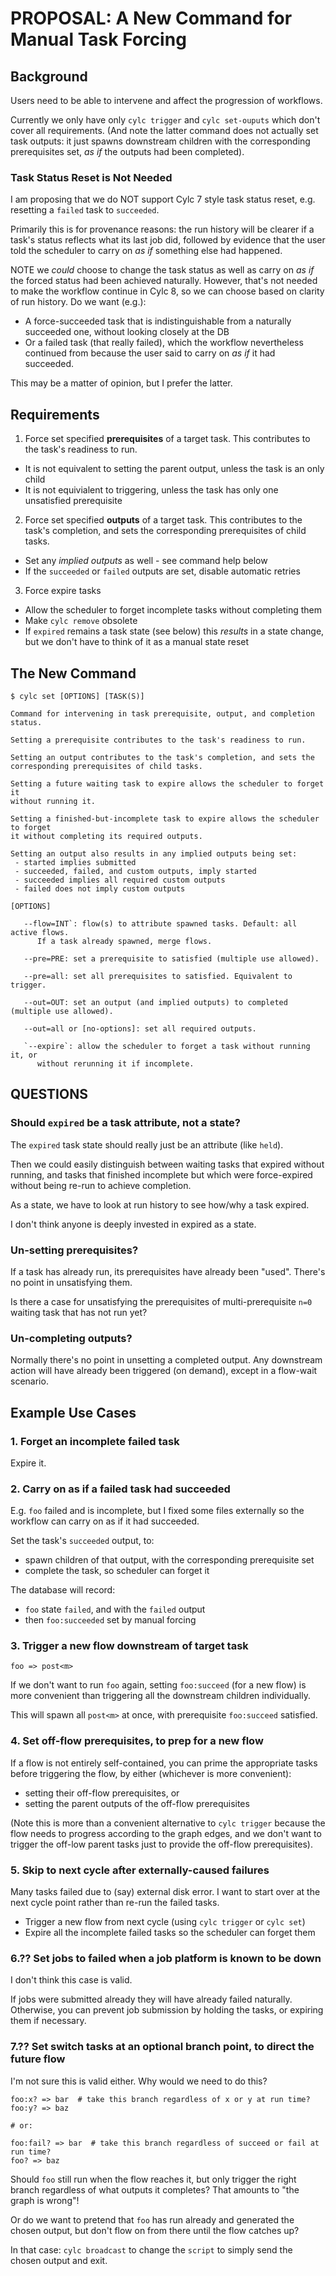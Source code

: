 # PROPOSAL: A New Command for Manual Task Forcing


## Background

Users need to be able to intervene and affect the progression of workflows.

Currently we only have only `cylc trigger` and `cylc set-ouputs` which don't
cover all requirements. (And note the latter command does not actually set task
outputs: it just spawns downstream children with the corresponding
prerequisites set, *as if* the outputs had been completed).


### Task Status Reset is Not Needed

I am proposing that we do NOT support Cylc 7 style task status reset, e.g.
resetting a `failed` task to `succeeded`.

Primarily this is for provenance reasons: the run history will be clearer if a
task's status reflects what its last job did, followed by evidence that the user
told the scheduler to carry on *as if* something else had happened.

NOTE we *could* choose to change the task status as well as carry on *as if*
the forced status had been achieved naturally. However, that's not needed to
make the workflow continue in Cylc 8, so we can choose based on clarity of run
history. Do we want (e.g.):
- A force-succeeded task that is indistinguishable from a naturally succeeded
  one, without looking closely at the DB
- Or a failed task (that really failed), which the workflow nevertheless
  continued from because the user said to carry on *as if* it had succeeded.

This may be a matter of opinion, but I prefer the latter.


## Requirements

1. Force set specified **prerequisites** of a target task. 
This contributes to the task's readiness to run.
  - It is not equivalent to setting the parent output, unless the task is an only child
  - It is not equivialent to triggering, unless the task has only one unsatisfied prerequisite

2. Force set specified **outputs** of a target task.
This contributes to the task's completion, and sets the corresponding
prerequisites of child tasks.
  - Set any *implied outputs* as well - see command help below
  - If the `succeeded` or `failed` outputs are set, disable automatic retries

3. Force expire tasks
  - Allow the scheduler to forget incomplete tasks without completing them 
  - Make `cylc remove` obsolete
  - If `expired` remains a task state (see below) this *results* in a state
    change, but we don't have to think of it as a manual state reset


## The New Command

```
$ cylc set [OPTIONS] [TASK(S)]

Command for intervening in task prerequisite, output, and completion status.

Setting a prerequisite contributes to the task's readiness to run.

Setting an output contributes to the task's completion, and sets the
corresponding prerequisites of child tasks.

Setting a future waiting task to expire allows the scheduler to forget it
without running it.

Setting a finished-but-incomplete task to expire allows the scheduler to forget
it without completing its required outputs.

Setting an output also results in any implied outputs being set:
 - started implies submitted
 - succeeded, failed, and custom outputs, imply started
 - succeeded implies all required custom outputs
 - failed does not imply custom outputs

[OPTIONS]

   --flow=INT`: flow(s) to attribute spawned tasks. Default: all active flows.
      If a task already spawned, merge flows.

   --pre=PRE: set a prerequisite to satisfied (multiple use allowed).

   --pre=all: set all prerequisites to satisfied. Equivalent to trigger.

   --out=OUT: set an output (and implied outputs) to completed (multiple use allowed).

   --out=all or [no-options]: set all required outputs.

   `--expire`: allow the scheduler to forget a task without running it, or
      without rerunning it if incomplete.

```


## QUESTIONS

### Should `expired` be a task attribute, not a state?

The `expired` task state should really just be an attribute (like `held`).

Then we could easily distinguish between waiting tasks that expired without
running, and tasks that finished incomplete but which were force-expired
without being re-run to achieve completion.

As a state, we have to look at run history to see how/why a task expired.

I don't think anyone is deeply invested in expired as a state.


### Un-setting prerequisites?

If a task has already run, its prerequisites have already been "used". There's
no point in unsatisfying them.

Is there a case for unsatisfying the prerequisites of multi-prerequisite
`n=0` waiting task that has not run yet?


### Un-completing outputs?

Normally there's no point in unsetting a completed output. Any downstream
action will have already been triggered (on demand), except in a flow-wait
scenario.


## Example Use Cases


### 1. Forget an incomplete failed task

Expire it.


### 2. Carry on as if a failed task had succeeded

E.g. `foo` failed and is incomplete, but I fixed some files externally
so the workflow can carry on as if it had succeeded.

Set the task's `succeeded` output, to:
- spawn children of that output, with the corresponding prerequisite set
- complete the task, so scheduler can forget it

The database will record:
- `foo` state `failed`, and with the `failed` output
- then `foo:succeeded` set by manual forcing


### 3. Trigger a new flow downstream of target task 

`foo => post<m>`

If we don't want to run `foo` again, setting `foo:succeed` (for a new flow) is
more convenient than triggering all the downstream children individually.

This will spawn all `post<m>` at once, with prerequisite `foo:succeed` satisfied.


### 4. Set off-flow prerequisites, to prep for a new flow

If a flow is not entirely self-contained, you can prime the appropriate tasks
before triggering the flow, by either (whichever is more convenient):
- setting their off-flow prerequisites, or
- setting the parent outputs of the off-flow prerequisites

(Note this is more than a convenient alternative to `cylc trigger` because the
flow needs to progress according to the graph edges, and we don't want to
trigger the off-low parent tasks just to provide the off-flow prerequisites).


### 5. Skip to next cycle after externally-caused failures

Many tasks failed due to (say) external disk error. I want to start over at the
next cycle point rather than re-run the failed tasks.

- Trigger a new flow from next cycle (using `cylc trigger` or `cylc set`)
- Expire all the incomplete failed tasks so the scheduler can forget them


### 6.?? Set jobs to failed when a job platform is known to be down

I don't think this case is valid.

If jobs were submitted already they will have already failed naturally.
Otherwise, you can prevent job submission by holding the tasks, or expiring
them if necessary.


### 7.?? Set switch tasks at an optional branch point, to direct the future flow

I'm not sure this is valid either. Why would we need to do this?

```
foo:x? => bar  # take this branch regardless of x or y at run time?
foo:y? => baz

# or:

foo:fail? => bar  # take this branch regardless of succeed or fail at run time?
foo? => baz
```

Should `foo` still run when the flow reaches it, but only trigger the right
branch regardless of what outputs it completes? That amounts to "the graph is
wrong"!

Or do we want to pretend that `foo` has run already and generated the chosen
output, but don't flow on from there until the flow catches up?

In that case: `cylc broadcast` to change the `script` to simply send the chosen
output and exit.
